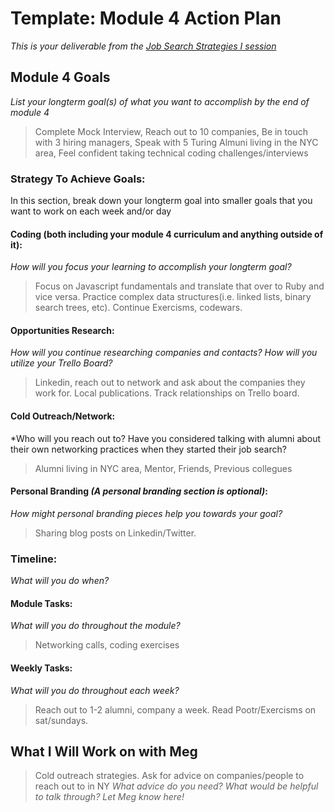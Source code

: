 # Template: Module 4 Action Plan 
*This is your deliverable from the [Job Search Strategies I session](https://github.com/turingschool/career-development-curriculum/blob/master/module_three/job_search_strategies_i.md)*

## Module 4 Goals
*List your longterm goal(s) of what you want to accomplish by the end of module 4*
  >Complete Mock Interview, Reach out to 10 companies, Be in touch with 3 hiring managers, Speak with 5 Turing Almuni living in the NYC area, Feel confident taking technical coding challenges/interviews
### Strategy To Achieve Goals:
In this section, break down your longterm goal into smaller goals that you want to work on each week and/or day

#### Coding (both including your module 4 curriculum and anything outside of it):
*How will you focus your learning to accomplish your longterm goal?*
  >Focus on Javascript fundamentals and translate that over to Ruby and vice versa. Practice complex data structures(i.e.          linked lists, binary search trees, etc). Continue Exercisms, codewars.
  
#### Opportunities Research:
*How will you continue researching companies and contacts? How will you utilize your Trello Board?* 
  >Linkedin, reach out to network and ask about the companies they work for. Local publications. Track relationships on Trello board.
#### Cold Outreach/Network:
*Who will you reach out to? Have you considered talking with alumni about their own networking practices when they started their job search?
  >Alumni living in NYC area, Mentor, Friends, Previous collegues
  
#### Personal Branding *(A personal branding section is optional)*:
*How might personal branding pieces help you towards your goal?*
  >Sharing blog posts on Linkedin/Twitter.
### Timeline:
*What will you do when?*
#### Module Tasks:
*What will you do throughout the module?*
  >Networking calls, coding exercises
#### Weekly Tasks:
*What will you do throughout each week?*
  >Reach out to 1-2 alumni, company a week. Read Pootr/Exercisms on sat/sundays.
## What I Will Work on with Meg
  >Cold outreach strategies. Ask for advice on companies/people to reach out to in NY
*What advice do you need? What would be helpful to talk through? Let Meg know here!*

